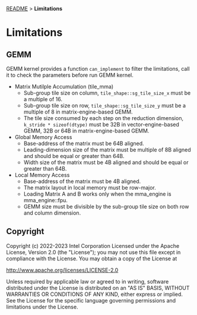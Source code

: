 [README](/README.md#Limitations) > **Limitations**
# Limitations

## GEMM
GEMM kernel provides a function `can_implement` to filter the limitations, call it to check the parameters before run GEMM kernel.

- Matrix Mutilple Accumulation (tile_mma)
    - Sub-group tile size on column, `tile_shape::sg_tile_size_x` must be a multiple of 16.
    - Sub-group tile size on row, `tile_shape::sg_tile_size_y` must be a multiple of 8 in matrix-engine-based GEMM.
    - The tile size consumed by each step on the reduction dimension, `k_stride * sizeof(dtype)` must be 32B in vector-engine-based GEMM, 32B or 64B in matrix-engine-based GEMM.
- Global Memory Access
    - Base-address of the matrix must be 64B aligned.
    - Leading-dimension size of the matrix must be multiple of 8B aligned and should be equal or greater than 64B.
    - Width size of the matrix must be 4B aligned and should be equal or greater than 64B.
- Local Memory Access
    - Base-address of the matrix must be 4B aligned.
    - The matrix layout in local memory must be row-major.
    - Loading Matrix A and B works only when the mma_engine is mma_engine::fpu.
    - GEMM size must be divisible by the sub-group tile size on both row and column dimension.

## Copyright
Copyright (c) 2022-2023 Intel Corporation Licensed under the Apache License, Version 2.0 (the "License"); you may not use this file except in compliance with the License. You may obtain a copy of the License at

http://www.apache.org/licenses/LICENSE-2.0

Unless required by applicable law or agreed to in writing, software distributed under the License is distributed on an "AS IS" BASIS, WITHOUT WARRANTIES OR CONDITIONS OF ANY KIND, either express or implied. See the License for the specific language governing permissions and limitations under the License.
